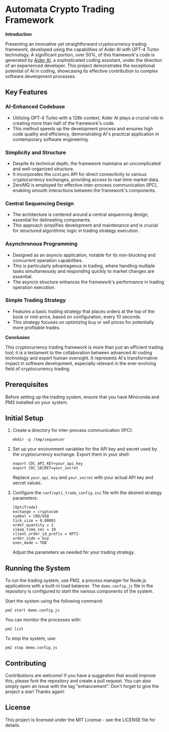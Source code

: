 # Automata Crypto Trading Framework

**Introduction**

Presenting an innovative yet straightforward cryptocurrency trading framework, developed using the capabilities of Aider AI with GPT-4 Turbo technology. A significant portion, over 50%, of this framework's code is generated by [Aider AI](https://github.com/paul-gauthier/aider), a sophisticated coding assistant, under the direction of an experienced developer. This project demonstrates the exceptional potential of AI in coding, showcasing its effective contribution to complex software development processes.

## **Key Features**

### **AI-Enhanced Codebase**
- Utilizing GPT-4 Turbo with a 128k context, Aider AI plays a crucial role in creating more than half of the framework's code.
- This method speeds up the development process and ensures high code quality and efficiency, demonstrating AI's practical application in contemporary software engineering.

### **Simplicity and Structure**
- Despite its technical depth, the framework maintains an uncomplicated and well-organized structure.
- It incorporates the ccxt.pro API for direct connectivity to various cryptocurrency exchanges, providing access to real-time market data.
- ZeroMQ is employed for effective inter-process communication (IPC), enabling smooth interactions between the framework's components.

### **Central Sequencing Design**
- The architecture is centered around a central sequencing design, essential for delineating components.
- This approach simplifies development and maintenance and is crucial for structured algorithmic logic in trading strategy execution.

### **Asynchronous Programming**
- Designed as an asyncio application, notable for its non-blocking and concurrent operation capabilities.
- This is particularly advantageous in trading, where handling multiple tasks simultaneously and responding quickly to market changes are essential.
- The asyncio structure enhances the framework's performance in trading operation execution.

### **Simple Trading Strategy**
- Features a basic trading strategy that places orders at the top of the book or mid-price, based on configuration, every 10 seconds.
- This strategy focuses on optimizing buy or sell prices for potentially more profitable trades.

**Conclusion**

This cryptocurrency trading framework is more than just an efficient trading tool; it is a testament to the collaboration between advanced AI coding technology and expert human oversight. It represents AI's transformative impact in software development, especially relevant in the ever-evolving field of cryptocurrency trading.

## Prerequisites

Before setting up the trading system, ensure that you have Miniconda and PM2 installed on your system.

## Initial Setup

1. Create a directory for inter-process communication (IPC):
   ```
   mkdir -p /tmp/sequencer
   ```

2. Set up your environment variables for the API key and secret used by the cryptocurrency exchange. Export them in your shell:
   ```
   export CDC_API_KEY=your_api_key
   export CDC_SECRET=your_secret
   ```
   Replace `your_api_key` and `your_secret` with your actual API key and secret values.

3. Configure the `conf/opti_trade_config.ini` file with the desired strategy parameters:
   ```
   [OptiTrade]
   exchange = cryptocom
   symbol = CRO/USD
   tick_size = 0.00001
   order_quantity = 1
   sleep_time_sec = 10
   client_order_id_prefix = OPTI-
   order_side = buy
   exec_mode = TOB
   ```
   Adjust the parameters as needed for your trading strategy.

## Running the System

To run the trading system, use PM2, a process manager for Node.js applications with a built-in load balancer. The `demo.config.js` file in the repository is configured to start the various components of the system.

Start the system using the following command:
   ```
   pm2 start demo.config.js
   ```

You can monitor the processes with:
   ```
   pm2 list
   ```

To stop the system, use:
   ```
   pm2 stop demo.config.js
   ```

## Contributing

Contributions are welcome! If you have a suggestion that would improve this, please fork the repository and create a pull request. You can also simply open an issue with the tag "enhancement".
Don't forget to give the project a star! Thanks again!

## License

This project is licensed under the MIT License - see the LICENSE file for details.
